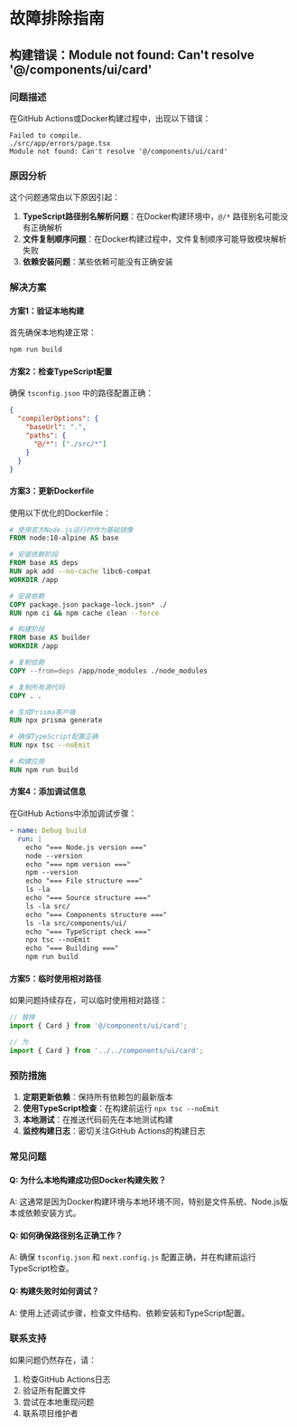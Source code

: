 # 故障排除指南

## 构建错误：Module not found: Can't resolve '@/components/ui/card'

### 问题描述
在GitHub Actions或Docker构建过程中，出现以下错误：
```
Failed to compile.
./src/app/errors/page.tsx
Module not found: Can't resolve '@/components/ui/card'
```

### 原因分析
这个问题通常由以下原因引起：

1. **TypeScript路径别名解析问题**：在Docker构建环境中，`@/*` 路径别名可能没有正确解析
2. **文件复制顺序问题**：在Docker构建过程中，文件复制顺序可能导致模块解析失败
3. **依赖安装问题**：某些依赖可能没有正确安装

### 解决方案

#### 方案1：验证本地构建
首先确保本地构建正常：
```bash
npm run build
```

#### 方案2：检查TypeScript配置
确保 `tsconfig.json` 中的路径配置正确：
```json
{
  "compilerOptions": {
    "baseUrl": ".",
    "paths": {
      "@/*": ["./src/*"]
    }
  }
}
```

#### 方案3：更新Dockerfile
使用以下优化的Dockerfile：
```dockerfile
# 使用官方Node.js运行时作为基础镜像
FROM node:18-alpine AS base

# 安装依赖阶段
FROM base AS deps
RUN apk add --no-cache libc6-compat
WORKDIR /app

# 安装依赖
COPY package.json package-lock.json* ./
RUN npm ci && npm cache clean --force

# 构建阶段
FROM base AS builder
WORKDIR /app

# 复制依赖
COPY --from=deps /app/node_modules ./node_modules

# 复制所有源代码
COPY . .

# 生成Prisma客户端
RUN npx prisma generate

# 确保TypeScript配置正确
RUN npx tsc --noEmit

# 构建应用
RUN npm run build
```

#### 方案4：添加调试信息
在GitHub Actions中添加调试步骤：
```yaml
- name: Debug build
  run: |
    echo "=== Node.js version ==="
    node --version
    echo "=== npm version ==="
    npm --version
    echo "=== File structure ==="
    ls -la
    echo "=== Source structure ==="
    ls -la src/
    echo "=== Components structure ==="
    ls -la src/components/ui/
    echo "=== TypeScript check ==="
    npx tsc --noEmit
    echo "=== Building ==="
    npm run build
```

#### 方案5：临时使用相对路径
如果问题持续存在，可以临时使用相对路径：
```typescript
// 替换
import { Card } from '@/components/ui/card';

// 为
import { Card } from '../../components/ui/card';
```

### 预防措施

1. **定期更新依赖**：保持所有依赖包的最新版本
2. **使用TypeScript检查**：在构建前运行 `npx tsc --noEmit`
3. **本地测试**：在推送代码前先在本地测试构建
4. **监控构建日志**：密切关注GitHub Actions的构建日志

### 常见问题

#### Q: 为什么本地构建成功但Docker构建失败？
A: 这通常是因为Docker构建环境与本地环境不同，特别是文件系统、Node.js版本或依赖安装方式。

#### Q: 如何确保路径别名正确工作？
A: 确保 `tsconfig.json` 和 `next.config.js` 配置正确，并在构建前运行TypeScript检查。

#### Q: 构建失败时如何调试？
A: 使用上述调试步骤，检查文件结构、依赖安装和TypeScript配置。

### 联系支持
如果问题仍然存在，请：
1. 检查GitHub Actions日志
2. 验证所有配置文件
3. 尝试在本地重现问题
4. 联系项目维护者 
